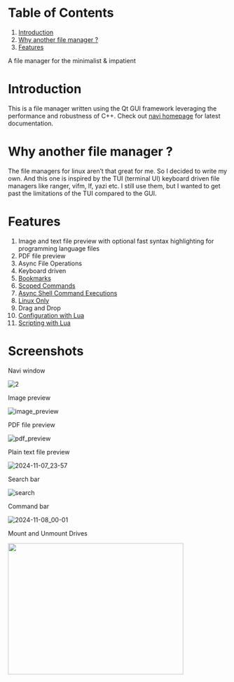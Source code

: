 
# Table of Contents

1.  [Introduction](#orgad64bb1)
2.  [Why another file manager ?](#org326bc2f)
3.  [Features](#org667977f)

A file manager for the minimalist & impatient

<a id="orgad64bb1"></a>

# Introduction

This is a file manager written using the Qt GUI framework leveraging the performance and robustness of C++. Check out <a href="https://dheerajshenoy.github.io/navi">navi homepage</a> for latest documentation.

<a id="org326bc2f"></a>

# Why another file manager ?

The file managers for linux aren’t that great for me. So I decided to write my own. And this one is inspired by the TUI (terminal UI) keyboard driven file managers like ranger, vifm, lf, yazi etc. I still use them, but I wanted to get past the limitations of the TUI compared to the GUI.


<a id="org667977f"></a>

# Features

1. Image and text file preview with optional fast syntax highlighting for programming language files
2. PDF file preview
2. Async File Operations
3. Keyboard driven
4. [Bookmarks](./wiki.md#bookmarks)
5. [Scoped Commands](./wiki.md#types-of-command)
6. [Async Shell Command Executions](./wiki.md#shell-commands)
7. [Linux Only](./wiki.md#linux-only)
8. Drag and Drop
9. [Configuration with Lua](./wiki.md#lua-configuration)
10. [Scripting with Lua](./wiki.md#scripting-with-lua)

<a id="org2eefded"></a>

# Screenshots

Navi window

![2](https://github.com/user-attachments/assets/a03d1645-3140-4e87-85db-51f2a12eebf8)

Image preview

![image_preview](https://github.com/user-attachments/assets/2825db46-59de-4f19-8436-72d877f06f56)

PDF file preview

![pdf_preview](https://github.com/user-attachments/assets/6314a7d9-eb72-4b1e-8102-cb4dc2c89147)

Plain text file preview

![2024-11-07_23-57](https://github.com/user-attachments/assets/2ac25c7d-6561-440e-b4bf-dd0bf7939c4c)

Search bar

![search](https://github.com/user-attachments/assets/d8ca1379-cbff-49ba-9374-30e8376a11fe)

Command bar

![2024-11-08_00-01](https://github.com/user-attachments/assets/e5fcc3a3-b725-45fe-8b52-ee545f62340a)

Mount and Unmount Drives

<img src="https://github.com/user-attachments/assets/a05bc654-5ab5-4d6c-95a0-c05bd05569e1" height="300px" width="400px">